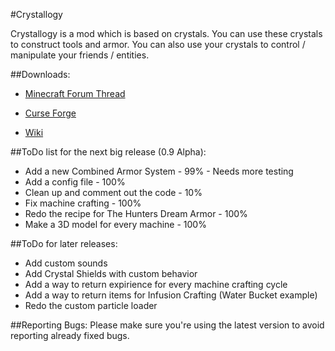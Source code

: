 #Crystallogy

Crystallogy is a mod which is based on crystals. You can use these crystals to construct tools and armor.
You can also use your crystals to control / manipulate your friends / entities.

##Downloads:
* [Minecraft Forum Thread](http://www.minecraftforum.net/forums/mapping-and-modding/minecraft-mods/wip-mods/2667161-crystallogy)

* [Curse Forge](http://minecraft.curseforge.com/projects/crystallogy/files)

* [Wiki](https://github.com/COM8/Crystallogy/wiki)

##ToDo list for the next big release (0.9 Alpha):
* Add a new Combined Armor System - 99% - Needs more testing
* Add a config file - 100%
* Clean up and comment out the code - 10%
* Fix machine crafting - 100%
* Redo the recipe for The Hunters Dream Armor - 100%
* Make a 3D model for every machine - 100%

##ToDo for later releases:
* Add custom sounds
* Add Crystal Shields with custom behavior
* Add a way to return expirience for every machine crafting cycle
* Add a way to return items for Infusion Crafting (Water Bucket example)
* Redo the custom particle loader

##Reporting Bugs:
Please make sure you're using the latest version to avoid reporting already fixed bugs.
